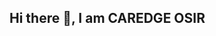 ## Hi there 👋, I am CAREDGE OSIR
<link rel="stylesheet" href="https://cdnjs.cloudflare.com/ajax/libs/font-awesome/6.5.0/css/all.min.css">
<div style="font-size: 24px;">
  <i class="fab fa-html5" title="HTML5"></i> 
  <i class="fab fa-css3-alt" title="CSS3"></i> 
  <i class="fab fa-js" title="JavaScript"></i> 
  <i class="fab fa-react" title="React"></i> 
  <i class="fab fa-python" title="Python"></i> 
  <i class="fab fa-github" title="GitHub"></i>
</div>



<!--
**Caredge-Osir/Caredge-Osir** is a ✨ _special_ ✨ repository because its `README.md` (this file) appears on your GitHub profile.

Here are some ideas to get you started:-->

<!-- - 🔭 I’m currently working on ...
- 🌱 I’m currently learning ...
- 👯 I’m looking to collaborate on ...
- 🤔 I’m looking for help with ...
- 💬 Ask me about ...
- 📫 How to reach me: ...
- 😄 Pronouns: ...
- ⚡ Fun fact: ...

